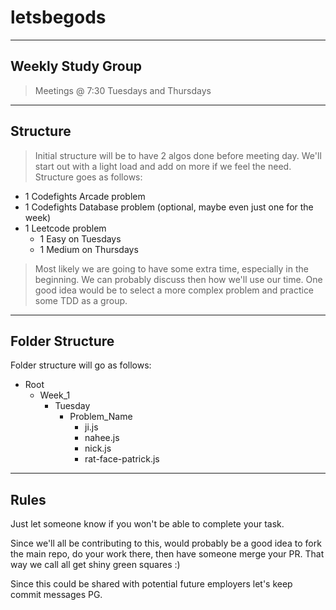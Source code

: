 # letsbegods

----
## Weekly Study Group
> Meetings @ 7:30 Tuesdays and Thursdays

----
## Structure
> Initial structure will be to have 2 algos done before meeting day. We'll start out with a light load and add on more if we feel the need. Structure goes as follows:

* 1 Codefights Arcade problem
* 1 Codefights Database problem (optional, maybe even just one for the week)
* 1 Leetcode problem
    * 1 Easy on Tuesdays
    * 1 Medium on Thursdays

> Most likely we are going to have some extra time, especially in the beginning. We can probably discuss then how we'll use our time. One good idea would be to select a more complex problem and practice some TDD as a group.

----
## Folder Structure
Folder structure will go as follows:

* Root
    * Week_1
        * Tuesday
           * Problem_Name
               * ji.js
               * nahee.js
               * nick.js
               * rat-face-patrick.js

----
## Rules
Just let someone know if you won't be able to complete your task.

Since we'll all be contributing to this, would probably be a good idea to fork the main repo, do your work there, then have someone merge your PR. That way we call all get shiny green squares :)

Since this could be shared with potential future employers let's keep commit messages PG.